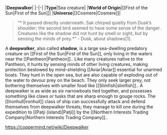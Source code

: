 |**Deepwalker**|
|-|-|
|**Type**|Sea creature|
|**World of Origin**|[[First of the Sun\|First of the Sun]]|
|**Universe**|[[Cosmere\|Cosmere]]|

>“* It passed directly underneath. Sak chirped quietly from Dusk’s shoulder; the second bird seemed to have some sense of the danger. Creatures like the shadow did not hunt by smell or sight, but by sensing the minds of prey.*”
\- Dusk, about shadows[1].


A **deepwalker**, also called **shadow**, is a large sea-dwelling predatory creature on [[First of the Sun\|First of the Sun]], only living in the waters near the [[Pantheon\|Pantheon]]..
Like many creatures native to the Pantheon, it hunts by sensing minds of other living creatures, making protection bestowed by mind-shielding [[Aviar\|Aviar]] essential for unarmed boats. They hunt in the open sea, but are also capable of exploding out of the water to devour prey on the beach. They only seek larger prey, not bothering themselves with smaller food like [[Slimfish\|slimfish]]..
A deepwalker is as wide as six narrowboats tied together, and possesses something like claws or tusks that are sharp enough to gouge rocks.
The [[Ironhull\|ironhull]] class of ship can successfully attack and defend themselves from deepwalker threats; they manage to kill one during the expedition to [[Patji (island)\|Patji]] by the [[Northern Interests Trading Company\|Northern Interests Trading Company]]..



https://coppermind.net/wiki/Deepwalker